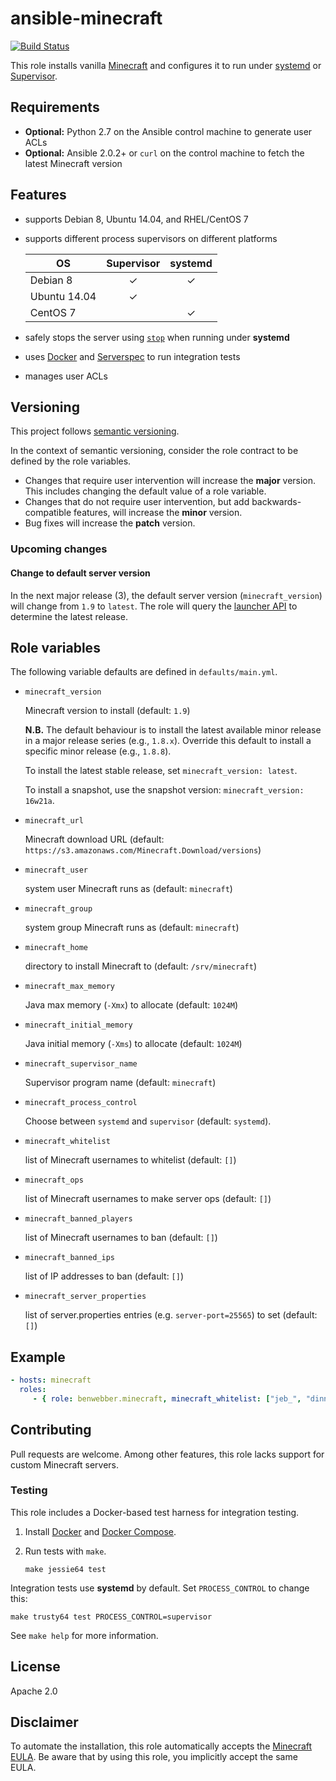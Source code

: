 # ansible-minecraft

[![Build Status](https://travis-ci.org/benwebber/ansible-minecraft.svg?branch=master)](https://travis-ci.org/benwebber/ansible-minecraft)

This role installs vanilla [Minecraft](https://minecraft.net/) and configures it to run under [systemd](https://wiki.freedesktop.org/www/Software/systemd/) or [Supervisor](http://supervisord.org/).

## Requirements

* **Optional:** Python 2.7 on the Ansible control machine to generate user ACLs
* **Optional:** Ansible 2.0.2+ or `curl` on the control machine to fetch the latest Minecraft version

## Features

* supports Debian 8, Ubuntu 14.04, and RHEL/CentOS 7
* supports different process supervisors on different platforms

    | OS           | Supervisor | systemd |
    |--------------|:----------:|:-------:|
    | Debian 8     | ✓          | ✓       |
    | Ubuntu 14.04 | ✓          |         |
    | CentOS 7     |            | ✓       |

* safely stops the server using [`stop`](http://minecraft.gamepedia.com/Commands#stop) when running under **systemd**
* uses [Docker](https://www.docker.com/) and [Serverspec](http://serverspec.org/) to run integration tests
* manages user ACLs

## Versioning

This project follows [semantic versioning](http://semver.org/).

In the context of semantic versioning, consider the role contract to be defined by the role variables.

* Changes that require user intervention will increase the **major** version. This includes changing the default value of a role variable.
* Changes that do not require user intervention, but add backwards-compatible features, will increase the **minor** version.
* Bug fixes will increase the **patch** version.

### Upcoming changes

#### Change to default server version

In the next major release (3), the default server version (`minecraft_version`) will change from `1.9` to `latest`. The role will query the [launcher API](https://launchermeta.mojang.com/mc/game/version_manifest.json) to determine the latest release.

## Role variables

The following variable defaults are defined in `defaults/main.yml`.

* `minecraft_version`

    Minecraft version to install (default: `1.9`)

    **N.B.** The default behaviour is to install the latest available minor release in a major release series (e.g., `1.8.x`). Override this default to install a specific minor release (e.g., `1.8.8`).

    To install the latest stable release, set `minecraft_version: latest`.

    To install a snapshot, use the snapshot version: `minecraft_version: 16w21a`.

* `minecraft_url`

    Minecraft download URL (default: `https://s3.amazonaws.com/Minecraft.Download/versions`)

* `minecraft_user`

    system user Minecraft runs as (default: `minecraft`)

* `minecraft_group`

    system group Minecraft runs as (default: `minecraft`)

* `minecraft_home`

    directory to install Minecraft to (default: `/srv/minecraft`)

* `minecraft_max_memory`

    Java max memory (`-Xmx`) to allocate (default: `1024M`)

* `minecraft_initial_memory`

    Java initial memory (`-Xms`) to allocate (default: `1024M`)

* `minecraft_supervisor_name`

    Supervisor program name (default: `minecraft`)

* `minecraft_process_control`

    Choose between `systemd` and `supervisor` (default: `systemd`).

* `minecraft_whitelist`

    list of Minecraft usernames to whitelist (default: `[]`)

* `minecraft_ops`

    list of Minecraft usernames to make server ops (default: `[]`)

* `minecraft_banned_players`

    list of Minecraft usernames to ban (default: `[]`)

* `minecraft_banned_ips`

    list of IP addresses to ban (default: `[]`)

* `minecraft_server_properties`

    list of server.properties entries (e.g. `server-port=25565`) to set (default: `[]`)

## Example

```yaml
- hosts: minecraft
  roles:
     - { role: benwebber.minecraft, minecraft_whitelist: ["jeb_", "dinnerbone"]}
```

## Contributing

Pull requests are welcome. Among other features, this role lacks support for custom Minecraft servers.

### Testing

This role includes a Docker-based test harness for integration testing.

1. Install [Docker](https://docs.docker.com/engine/installation/) and [Docker Compose](https://docs.docker.com/compose/).

2. Run tests with `make`.
    ```
    make jessie64 test
    ```

Integration tests use **systemd** by default. Set `PROCESS_CONTROL` to
change this:

```
make trusty64 test PROCESS_CONTROL=supervisor
```

See `make help` for more information.

## License

Apache 2.0

## Disclaimer

To automate the installation, this role automatically accepts the [Minecraft EULA](https://account.mojang.com/documents/minecraft_eula). Be aware that by using this role, you implicitly accept the same EULA.
